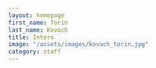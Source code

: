 ```yaml
---
layout: homepage
first_name: Torin
last_name: Kovach
title: Intern
image: "/assets/images/kovach_torin.jpg"
category: staff
---
```

